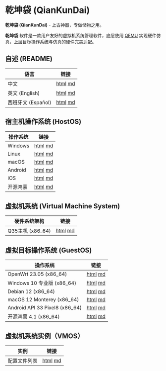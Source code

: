 # 乾坤袋 (QianKunDai)

**乾坤袋 (QianKunDai)** - 上古神器，专做储物之用。

**乾坤袋** 软件是一款用户友好的虚拟机系统管理软件，底层使用 [QEMU](https://www.qemu.org/) 实现硬件仿真，上层目标操作系统与仿真的硬件完美适配。

## 自述 (README)

| 语言 | 链接 |
|------|------|
| 中文 | [html](./index.html) [md](./README.md) |
| 英文 (English) | [html](./index.en.html) [md](./README.en.md) |
| 西班牙文 (Español) | [html](./index.es.html) [md](./README.es.md) |

## 宿主机操作系统 (HostOS)

| 操作系统 | 链接 |
|---------|------|
| Windows | [html](./HostOS_Windows.html) [md](./HostOS_Windows.md) |
| Linux | [html](./HostOS_Linux.html) [md](./HostOS_Linux.md) |
| macOS | [html](./HostOS_macOS.html) [md](./HostOS_macOS.md) |
| Android | [html](./HostOS_Android.html) [md](./HostOS_Android.md) |
| iOS | [html](./HostOS_iOS.html) [md](./HostOS_iOS.md) |
| 开源鸿蒙 | [html](./HostOS_OHOS.html) [md](./HostOS_OHOS.md) |

## 虚拟机系统 (Virtual Machine System)

| 硬件系统架构 | 链接 |
|--------------|------|
| Q35主机 (x86_64) | [html](./VM_X86_64_Q35.html) [md](./VM_X86_64_Q35.md) |

## 虚拟目标操作系统 (GuestOS)

| 操作系统 | 链接 |
|---------|------|
| OpenWrt 23.05 (x86_64) | [html](./GuestOS_OpenWrt2305_x86_64.html) [md](./GuestOS_OpenWrt2305_x86_64.md) |
| Windows 10 专业版 (x86_64) | [html](./GuestOS_Windows10_Pro_x64.html) [md](./GuestOS_Windows10_Pro_x64.md) |
| Debian 12 (x86_64) | [html](./GuestOS_Debian12_amd64.html) [md](./GuestOS_Debian12_amd64.md) |
| macOS 12 Monterey (x86_64) | [html](./GuestOS_macOS12_Monterey_x86_64.html) [md](./GuestOS_macOS12_Monterey_x86_64.md) |
| Android API 33 Pixel8 (x86_64) | [html](./GuestOS_Android_API_33_Pixel8_x86_64.html) [md](./GuestOS_Android_API_33_Pixel8_x86_64.md) |
| 开源鸿蒙 4.1 (x86_64) | [html](./GuestOS_OHOS4_amd64.html) [md](./GuestOS_OHOS4_amd64.md) |

## 虚拟机系统实例（VMOS）

| 实例 | 链接 |
|---------|------|
| 配置文件列表 | [html](../vmos/index.html) [md](../vmos/README.md) |
